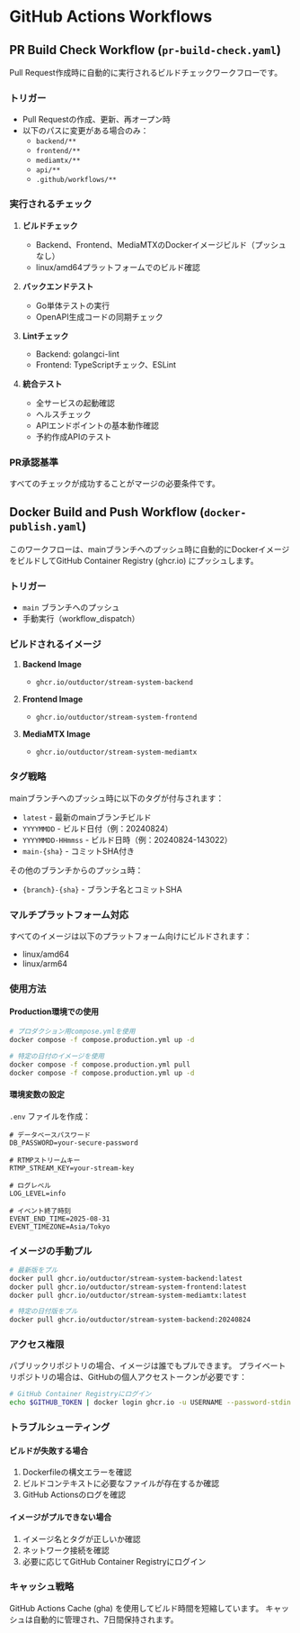 # GitHub Actions Workflows

## PR Build Check Workflow (`pr-build-check.yaml`)

Pull Request作成時に自動的に実行されるビルドチェックワークフローです。

### トリガー
- Pull Requestの作成、更新、再オープン時
- 以下のパスに変更がある場合のみ：
  - `backend/**`
  - `frontend/**`
  - `mediamtx/**`
  - `api/**`
  - `.github/workflows/**`

### 実行されるチェック

1. **ビルドチェック**
   - Backend、Frontend、MediaMTXのDockerイメージビルド（プッシュなし）
   - linux/amd64プラットフォームでのビルド確認

2. **バックエンドテスト**
   - Go単体テストの実行
   - OpenAPI生成コードの同期チェック

3. **Lintチェック**
   - Backend: golangci-lint
   - Frontend: TypeScriptチェック、ESLint

4. **統合テスト**
   - 全サービスの起動確認
   - ヘルスチェック
   - APIエンドポイントの基本動作確認
   - 予約作成APIのテスト

### PR承認基準
すべてのチェックが成功することがマージの必要条件です。

## Docker Build and Push Workflow (`docker-publish.yaml`)

このワークフローは、mainブランチへのプッシュ時に自動的にDockerイメージをビルドしてGitHub Container Registry (ghcr.io) にプッシュします。

### トリガー
- `main` ブランチへのプッシュ
- 手動実行（workflow_dispatch）

### ビルドされるイメージ

1. **Backend Image**
   - `ghcr.io/outductor/stream-system-backend`
   
2. **Frontend Image**
   - `ghcr.io/outductor/stream-system-frontend`
   
3. **MediaMTX Image**
   - `ghcr.io/outductor/stream-system-mediamtx`

### タグ戦略

mainブランチへのプッシュ時に以下のタグが付与されます：

- `latest` - 最新のmainブランチビルド
- `YYYYMMDD` - ビルド日付（例：20240824）
- `YYYYMMDD-HHmmss` - ビルド日時（例：20240824-143022）
- `main-{sha}` - コミットSHA付き

その他のブランチからのプッシュ時：
- `{branch}-{sha}` - ブランチ名とコミットSHA

### マルチプラットフォーム対応

すべてのイメージは以下のプラットフォーム向けにビルドされます：
- linux/amd64
- linux/arm64

### 使用方法

#### Production環境での使用

```bash
# プロダクション用compose.ymlを使用
docker compose -f compose.production.yml up -d

# 特定の日付のイメージを使用
docker compose -f compose.production.yml pull
docker compose -f compose.production.yml up -d
```

#### 環境変数の設定

`.env` ファイルを作成：

```env
# データベースパスワード
DB_PASSWORD=your-secure-password

# RTMPストリームキー
RTMP_STREAM_KEY=your-stream-key

# ログレベル
LOG_LEVEL=info

# イベント終了時刻
EVENT_END_TIME=2025-08-31
EVENT_TIMEZONE=Asia/Tokyo
```

### イメージの手動プル

```bash
# 最新版をプル
docker pull ghcr.io/outductor/stream-system-backend:latest
docker pull ghcr.io/outductor/stream-system-frontend:latest
docker pull ghcr.io/outductor/stream-system-mediamtx:latest

# 特定の日付版をプル
docker pull ghcr.io/outductor/stream-system-backend:20240824
```

### アクセス権限

パブリックリポジトリの場合、イメージは誰でもプルできます。
プライベートリポジトリの場合は、GitHubの個人アクセストークンが必要です：

```bash
# GitHub Container Registryにログイン
echo $GITHUB_TOKEN | docker login ghcr.io -u USERNAME --password-stdin
```

### トラブルシューティング

#### ビルドが失敗する場合

1. Dockerfileの構文エラーを確認
2. ビルドコンテキストに必要なファイルが存在するか確認
3. GitHub Actionsのログを確認

#### イメージがプルできない場合

1. イメージ名とタグが正しいか確認
2. ネットワーク接続を確認
3. 必要に応じてGitHub Container Registryにログイン

### キャッシュ戦略

GitHub Actions Cache (gha) を使用してビルド時間を短縮しています。
キャッシュは自動的に管理され、7日間保持されます。